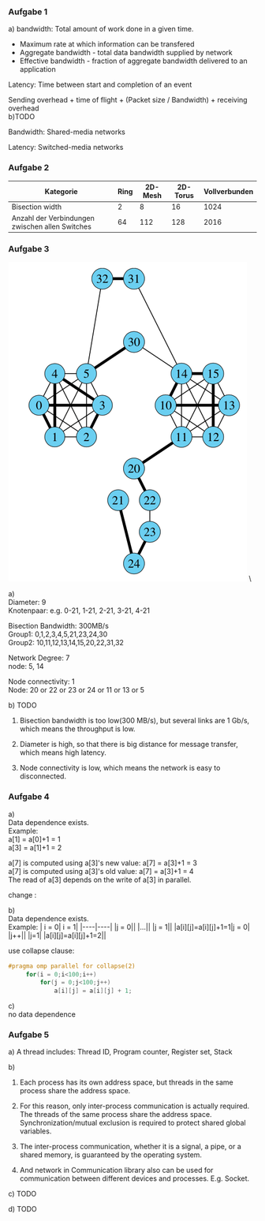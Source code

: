 ### Aufgabe 1
a)
bandwidth: Total amount of work done in a given time. 

* Maximum rate at which information can be transfered
* Aggregate bandwidth - total data bandwidth supplied by network
* Effective bandwidth - fraction of aggregate bandwidth delivered to an application

Latency: Time between start and completion of an event

Sending overhead + time of flight + (Packet size / Bandwidth) + receiving overhead \
b)TODO

Bandwidth: Shared-media networks

Latency: Switched-media networks

### Aufgabe 2

| Kategorie | Ring | 2D-Mesh | 2D-Torus | Vollverbunden |
| --- | --- | --- | --- | --- |
| Bisection width | 2 | 8 |  16| 1024 |
| Anzahl der Verbindungen zwischen allen Switches |64 | 112 | 128 | 2016 |

### Aufgabe 3
![](1.png) \

a) \
Diameter: 9 \
Knotenpaar: e.g. 0-21, 1-21, 2-21, 3-21, 4-21

Bisection Bandwidth: 300MB/s \
Group1: 0,1,2,3,4,5,21,23,24,30 \
Group2: 10,11,12,13,14,15,20,22,31,32 

Network Degree: 7 \
node: 5, 14

Node connectivity: 1 \
Node: 20 or 22 or 23 or 24 or 11 or 13 or 5

b) TODO 
1. Bisection bandwidth is too low(300 MB/s), but several links are 1 Gb/s, which means the throughput is low. 


2. Diameter is high, so that there is big distance for message transfer, which means high latency.
3. Node connectivity is low, which means the network is easy to disconnected.

### Aufgabe 4
a) \
Data dependence exists. \
Example: \
a[1] = a[0]+1 = 1 \
a[3] = a[1]+1 = 2 

a[7] is computed using a[3]'s new value: a[7] = a[3]+1 = 3 \
a[7] is computed using a[3]'s old value: a[7] = a[3]+1 = 4 \
The read of a[3] depends on the write of a[3] in parallel.

change :

b) \
Data dependence exists. \
Example: 
| i = 0| i = 1|
|----|----|
|j = 0||
|...||
|j = 1||
|a[i][j]=a[i][j]+1=1|j = 0|
|j++||
|j=1|
|a[i][j]=a[i][j]+1=2||

use collapse clause:
```c
#pragma omp parallel for collapse(2)
     for(i = 0;i<100;i++)
         for(j = 0;j<100;j++)
             a[i][j] = a[i][j] + 1;
```

c) \
no data dependence


### Aufgabe 5
a) 
A thread includes: Thread ID, Program counter, Register set, Stack

b) 
1. Each process has its own address space, but threads in the same process share the address space.

2. For this reason, only inter-process communication is actually required. The threads of the same process share the address space. Synchronization/mutual exclusion is required to protect shared global variables.

3. The inter-process communication, whether it is a signal, a pipe, or a shared memory, is guaranteed by the operating system.

4. And network in Communication library also can be used for communication between different devices and processes.  E.g. Socket.

c) TODO

d) TODO